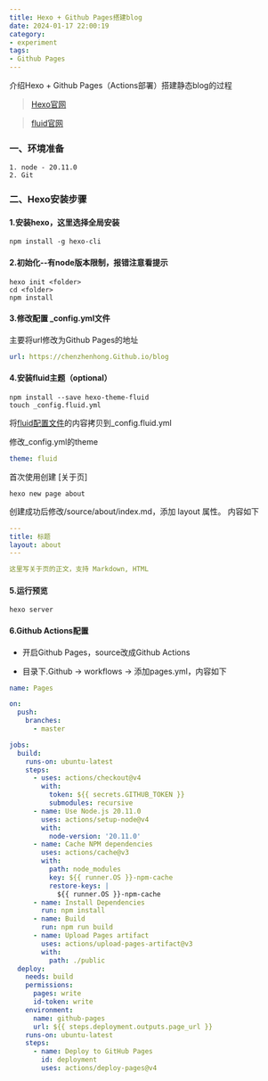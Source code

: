 ```yaml
---
title: Hexo + Github Pages搭建blog
date: 2024-01-17 22:00:19
category:
- experiment
tags: 
- Github Pages
---
```

介绍Hexo + Github Pages（Actions部署）搭建静态blog的过程

> [Hexo官网](https://hexo.io/zh-cn/docs/)

> [fluid官网](https://hexo.fluid-dev.com/docs/start/#%E4%B8%BB%E9%A2%98%E7%AE%80%E4%BB%8B)
### 一、环境准备
```shell
1. node - 20.11.0
2. Git
```

### 二、Hexo安装步骤

#### 1.安装hexo，这里选择全局安装
```shell
npm install -g hexo-cli
```

#### 2.初始化--有node版本限制，报错注意看提示
```shell
hexo init <folder>
cd <folder>
npm install
```

#### 3.修改配置 _config.yml文件
主要将url修改为Github Pages的地址
```yaml
url: https://chenzhenhong.Github.io/blog
```

#### 4.安装fluid主题（optional）
```shell
npm install --save hexo-theme-fluid
touch _config.fluid.yml
```
将[fluid配置文件](https://Github.com/fluid-dev/hexo-theme-fluid/blob/master/_config.yml)的内容拷贝到_config.fluid.yml

修改_config.yml的theme
```yaml
theme: fluid
```
首次使用创建 [关于页]
```shell
hexo new page about
```
创建成功后修改/source/about/index.md，添加 layout 属性。
内容如下
```yaml
---
title: 标题
layout: about
---

这里写关于页的正文，支持 Markdown, HTML
```

#### 5.运行预览
```shell
hexo server
```

#### 6.Github Actions配置
- 开启Github Pages，source改成Github Actions

- 目录下.Github -> workflows -> 添加pages.yml，内容如下
```yaml
name: Pages

on:
  push:
    branches:
      - master

jobs:
  build:
    runs-on: ubuntu-latest
    steps:
      - uses: actions/checkout@v4
        with:
          token: ${{ secrets.GITHUB_TOKEN }}
          submodules: recursive
      - name: Use Node.js 20.11.0
        uses: actions/setup-node@v4
        with:
          node-version: '20.11.0'
      - name: Cache NPM dependencies
        uses: actions/cache@v3
        with:
          path: node_modules
          key: ${{ runner.OS }}-npm-cache
          restore-keys: |
            ${{ runner.OS }}-npm-cache
      - name: Install Dependencies
        run: npm install
      - name: Build
        run: npm run build
      - name: Upload Pages artifact
        uses: actions/upload-pages-artifact@v3
        with:
          path: ./public
  deploy:
    needs: build
    permissions:
      pages: write
      id-token: write
    environment:
      name: github-pages
      url: ${{ steps.deployment.outputs.page_url }}
    runs-on: ubuntu-latest
    steps:
      - name: Deploy to GitHub Pages
        id: deployment
        uses: actions/deploy-pages@v4
```
